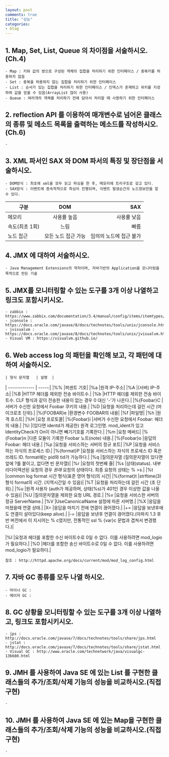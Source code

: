 ```yaml
---
layout: post
comments: true
title: "성능"
categories:
- blog
---
```


## 1. Map, Set, List, Queue 의 차이점을 서술하시오. (Ch.4)  
	- Map : 키와 값의 쌍으로 구성된 객체의 집합을 처리하기 위한 인터페이스 / 중복키를 허용하지 않음  
	- Set : 중복을 허용하지 않는 집합을 처리하기 위한 인터페이스  
	- List : 순서가 있는 집합을 처리하기 위한 인터페이스 / 인덱스가 존재하고 위치를 지겅하여 값을 얻을 수 있음(ArrayList 많이 사용)  
	- Queue : 여러개의 객체를 처리하기 전에 담아서 처리할 때 사용하기 위한 인터페이스  
## 2. reflection API 를 이용하여 매개변수로 넘어온 클래스의 종류 및 메소드 목록을 출력하는 메소드를 작성하시오. (Ch.6)  
	- 
## 3. XML 파서인 SAX 와 DOM 파서의 특징 및 장단점을 서술하시오.  
	- DOM방식 : 최초에 xml을 모두 읽고 파싱을 한 후, 메모리에 트리구조로 갖고 있다.  
	- SAX방식 : 이벤트에 종속적적으로 파싱이 진행되며, 이벤트 발생순간의 노드정보만을 알 수 있다.  
	
| 구분        | DOM           | SAX  |
| ------------- |:-------------:| -----:|
| 메모리      | 사용률 높음 | 사용률 낮음 |
| 속도(최초 1회) | 느림 | 빠름 |
| 노드 접근      | 모든 노드 접근 가능     |   임의의 노드에 접근 불가 |

## 4. JMX 에 대하여 서술하시오.  
	- Java Management Extensions의 약자이며, 자바기반의 Application을 모니터링을 목적으로 만든 기술  
## 5. JMX를 모니터링할 수 있는 도구를 3개 이상 나열하고 링크도 포함시키시오.  
	- zabbix : https://www.zabbix.com/documentation/3.4/manual/config/items/itemtypes/jmx_monitoring
	- jconsole : https://docs.oracle.com/javase/8/docs/technotes/tools/unix/jconsole.html  
	- jvisualvm : https://docs.oracle.com/javase/8/docs/technotes/tools/unix/jvisualvm.html  
	- Visual VM : https://visualvm.github.io/  
## 6. Web access log 의 패턴을 확인해 보고, 각 패턴에 대하여 서술하시오.  
	| 형식 문자열   | 설명  |
| ------------- | -----:|
|%%	|퍼센트 기호|
|%a	|원격 IP-주소|
|%A	|(서버) IP-주소|
|%B	|HTTP 헤더를 제외한 전송 바이트수.|
|%b	|HTTP 헤더를 제외한 전송 바이트수. CLF 형식과 같이 전송한 내용이 없는 경우 0 대신 '-'가 나온다.|
|%{Foobar}C	|서버가 수신한 요청에서 Foobar 쿠키의 내용.|
|%D	|요청을 처리하는데 걸린 시간 (마이크로초 단위).|
|%{FOOBAR}e	|환경변수 FOOBAR의 내용|
|%f	|파일명|
|%h	|원격 호스트|
|%H	|요청 프로토콜|
|%{Foobar}i	|서버가 수신한 요청에서 Foobar: 헤더의 내용.|
|%l	|(있다면 identd가 제공한) 원격 로그인명. mod_ident가 있고 IdentityCheck가 On이 아니면 빼기기호를 기록한다.|
|%m	|요청 메써드|
|%{Foobar}n	|다른 모듈이 기록한 Foobar 노트(note) 내용.|
|%{Foobar}o	|응답의 Foobar: 헤더 내용.|
|%p	|요청을 서비스하는 서버의 정규 포트|
|%P	|요청을 서비스하는 자식의 프로세스 ID.|
|%{format}P	|요청을 서비스하는 자식의 프로세스 ID 혹은 쓰레드 ID. format에는 pid와 tid가 가능하다.|
|%q	|질의문자열 (질의문자열이 있다면 앞에 ?를 붙이고, 없다면 빈 문자열)|
|%r	|요청의 첫번째 줄|
|%s	|상태(status). 내부 리다이렉션된 요청의 경우 *원래* 요청의 상태이다. 최종 요청의 상태는 % >s.|
|%t	|common log format 시간 형식(표준 영어 형식)의 시간|
|%{format}t	|strftime(3) 형식 format의 시간. (지역시간일 수 있음)|
|%T	|요청을 처리하는데 걸린 시간 (초 단위).|
|%u	|원격 사용자 (auth가 제공하며, 상태(%s)가 401인 경우 이상한 값을 나올 수 있음)|
|%U	|질의문자열을 제외한 요청 URL 경로.|
|%v	|요청을 서비스한 서버의 정규 ServerName.|
|%V	|UseCanonicalName 설정에 따른 서버명.|
|%X	|응답을 마쳤을때 연결 상태.|
|X=	|응답을 마치기 전에 연결이 끊어졌다.|
|+=	|응답을 보낸후에도 연결이 살아있다(keep alive).|
|-=	|응답을 보낸후 연결이 끊어졌다.(아파치 1.3 후반 버전에서 이 지시어는 % c였지만, 전통적인 ssl % {var}c 문법과 겹쳐서 변경했다.)|

|%I	|요청과 헤더를 포함한 수신 바이트수로 0일 수 없다. 이를 사용하려면 mod_logio가 필요하다.|
|%O	|헤더를 포함한 송신 바이트수로 0일 수 없다. 이를 사용하려면 mod_logio가 필요하다.|






	참조 : http://httpd.apache.org/docs/current/mod/mod_log_config.html
## 7. 자바 GC 종류를 모두 나열 하시오.  
	- 마이너 GC : 
	- 메이저 GC : 
## 8. GC 상황을 모니터링할 수 있는 도구를 3개 이상 나열하고, 링크도 포함시키시오.  
	- jps : http://docs.oracle.com/javase/7/docs/technotes/tools/share/jps.html  
	- jstat : http://docs.oracle.com/javase/7/docs/technotes/tools/share/jstat.html  
	- Visual GC : http://www.oracle.com/technetwork/java/visualgc-136680.html  
## 9. JMH 를 사용하여 Java SE 에 있는 List 를 구현한 클래스들의 추가/조회/삭제 기능의 성능을 비교하시오.(직접 구현)  
	- 
## 10. JMH 를 사용하여 Java SE 에 있는 Map을 구현한 클래스들의 추가/조회/삭제 기능의 성능을 비교하시오.(직접 구현)  
	- 
